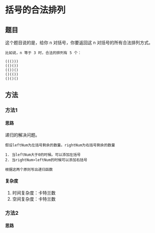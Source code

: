 # 括号的合法排列

## 题目

这个题目说的是，给你 n 对括号，你要返回这 n 对括号的所有合法排列方式。

```
比如说，n 等于 3 时，合法的排列有 5 个：

((()))
(()())
(())()
()(())
()()()
```

## 方法

### 方法1

#### 思路

递归的解决问题。

```
假设leftNum为左括号剩余的数量。rightNum为右括号剩余的数量

1. 当leftNum大于0的时候。可以添加左括号
2. 当rightNum>leftNum的时候可以添加右括号

根据这两个原则写出递归函数 
```

#### 复杂度

1. 时间复杂度：卡特兰数 
2. 空间复杂度：卡特兰数


### 方法2

#### 思路




